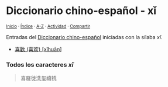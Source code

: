 # Diccionario chino-español - xǐ
<sup>[Inicio](https://github.com/jucardus/jucardus.github.io/blob/main/readme.md) · [Índice](https://github.com/jucardus/jucardus.github.io/blob/main/indices/chino-espanol.md) · [A-Z](https://github.com/jucardus/jucardus.github.io/blob/main/indices/alfabetico.md) · [Actividad](https://github.com/jucardus/jucardus.github.io/blob/main/indices/actividad.md) · [Compartir](https://x.com/intent/tweet?text=Caracteres%20y%20lemas%20del%20Diccionario%20chino-espa%C3%B1ol%20para%20la%20s%C3%ADlaba%20pinyin%20%C2%ABx%C7%90%C2%BB.%0A%E2%86%92%20https%3A%2F%2Fgithub.com%2Fjucardus%2Frepo%2Fblob%2Fmain%2Findices%2Fchino-espanol-xi3.md%0A%0A%23chn_espnl_jucardus%20%23indcs_jucardus%0A%40jucardus)</sup>

Entradas del [Diccionario chino-español](https://github.com/jucardus/jucardus.github.io/blob/main/indices/chino-espanol.md) iniciadas con la sílaba _xǐ_.

* [喜歡 (喜欢) [xǐhuān]](https://github.com/jucardus/jucardus.github.io/blob/main/contenido/25/04/27/xi3-huan1.md)

### Todos los caracteres _xǐ_

> 喜屣徙洗玺禧铣
